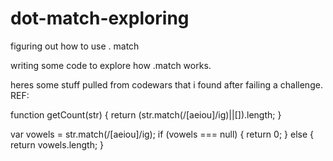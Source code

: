 # dot-match-exploring
figuring out how to use . match

writing some code to explore how .match works.

heres some stuff pulled from codewars that i found after failing a challenge. REF:

function getCount(str) {
  return (str.match(/[aeiou]/ig)||[]).length;
}

var vowels = str.match(/[aeiou]/ig);
if (vowels === null) {
  return 0;
} else {
  return vowels.length;
}
